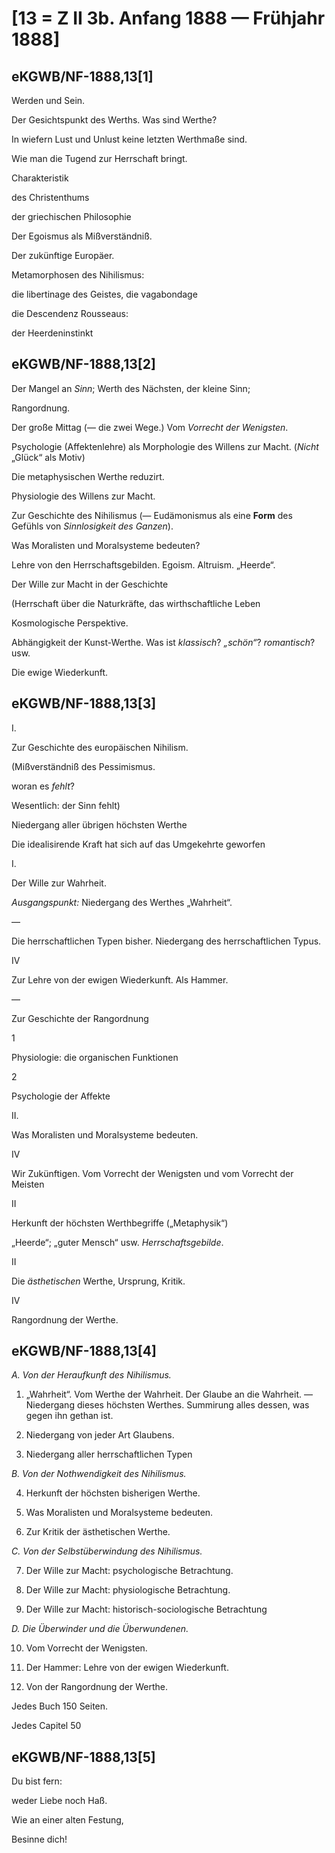 # [13 = Z II 3b. Anfang 1888 — Frühjahr 1888]

## eKGWB/NF-1888,13[1]

Werden und Sein.

Der Gesichtspunkt des Werths. Was sind Werthe?

In wiefern Lust und Unlust keine letzten Werthmaße sind.

Wie man die Tugend zur Herrschaft bringt.

Charakteristik 

des Christenthums

der griechischen Philosophie

Der Egoismus als Mißverständniß.

Der zukünftige Europäer.

Metamorphosen des Nihilismus:

die libertinage des Geistes, die vagabondage

die Descendenz Rousseaus:

der Heerdeninstinkt

## eKGWB/NF-1888,13[2]

Der Mangel an *Sinn*; Werth des Nächsten, der kleine Sinn;

Rangordnung.

Der große Mittag (— die zwei Wege.) Vom *Vorrecht der Wenigsten*.

Psychologie (Affektenlehre) als Morphologie des Willens zur Macht. (*Nicht* „Glück“ als Motiv)

Die metaphysischen Werthe reduzirt.

Physiologie des Willens zur Macht.

Zur Geschichte des Nihilismus (— Eudämonismus als eine **Form** des Gefühls von *Sinnlosigkeit des Ganzen*).

Was Moralisten und Moralsysteme bedeuten?

Lehre von den Herrschaftsgebilden. Egoism. Altruism. „Heerde“.

Der Wille zur Macht in der Geschichte

(Herrschaft über die Naturkräfte, das wirthschaftliche Leben

Kosmologische Perspektive.

Abhängigkeit der Kunst-Werthe. Was ist *klassisch*? *„schön“*? *romantisch*? usw.

Die ewige Wiederkunft.

## eKGWB/NF-1888,13[3]

I. 

Zur Geschichte des europäischen Nihilism. 

(Mißverständniß des Pessimismus.

woran es *fehlt*?

Wesentlich: der Sinn fehlt)

Niedergang aller übrigen höchsten Werthe

Die idealisirende Kraft hat sich auf das Umgekehrte geworfen

I. 

Der Wille zur Wahrheit.

*Ausgangspunkt:* Niedergang des Werthes „Wahrheit“.

— 

Die herrschaftlichen Typen bisher. Niedergang des herrschaftlichen Typus.

IV 

Zur Lehre von der ewigen Wiederkunft. Als Hammer.

— 

Zur Geschichte der Rangordnung

1 

Physiologie: die organischen Funktionen

2 

Psychologie der Affekte

II. 

Was Moralisten und Moralsysteme bedeuten.

IV 

Wir Zukünftigen. Vom Vorrecht der Wenigsten und vom Vorrecht der Meisten

II 

Herkunft der höchsten Werthbegriffe („Metaphysik“)

„Heerde“; „guter Mensch“ usw. *Herrschaftsgebilde*.

II 

Die *ästhetischen* Werthe, Ursprung, Kritik.

IV 

Rangordnung der Werthe.

## eKGWB/NF-1888,13[4]

*A. Von der Heraufkunft des Nihilismus.*

1. „Wahrheit“. Vom Werthe der Wahrheit. Der Glaube an die Wahrheit. — Niedergang dieses höchsten Werthes. Summirung alles dessen, was gegen ihn gethan ist.

2. Niedergang von jeder Art Glaubens.

3. Niedergang aller herrschaftlichen Typen

*B. Von der Nothwendigkeit des Nihilismus.*

4. Herkunft der höchsten bisherigen Werthe.

5. Was Moralisten und Moralsysteme bedeuten.

6. Zur Kritik der ästhetischen Werthe.

*C. Von der Selbstüberwindung des Nihilismus.*

7. Der Wille zur Macht: psychologische Betrachtung.

8. Der Wille zur Macht: physiologische Betrachtung.

9. Der Wille zur Macht: historisch-sociologische Betrachtung

*D. Die Überwinder und die Überwundenen.*

10. Vom Vorrecht der Wenigsten.

11. Der Hammer: Lehre von der ewigen Wiederkunft.

12. Von der Rangordnung der Werthe.

Jedes Buch 150 Seiten.

Jedes Capitel 50

## eKGWB/NF-1888,13[5]

Du bist fern:

weder Liebe noch Haß.

Wie an einer alten Festung,

Besinne dich!
